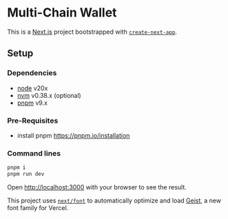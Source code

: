 # Multi-Chain Wallet

This is a [Next.js](https://nextjs.org) project bootstrapped with [`create-next-app`](https://nextjs.org/docs/app/api-reference/cli/create-next-app).

## Setup

### Dependencies

- [node](https://nodejs.org/en/download/) v20x
- [nvm](https://github.com/nvm-sh/nvm/tree/master) v0.38.x (optional)
- [pnpm](https://pnpm.io/) v9.x

### Pre-Requisites

- install pnpm <https://pnpm.io/installation>

### Command lines

```bash
pnpm i
pnpm run dev
```

Open [http://localhost:3000](http://localhost:3000) with your browser to see the result.

This project uses [`next/font`](https://nextjs.org/docs/app/building-your-application/optimizing/fonts) to automatically optimize and load [Geist](https://vercel.com/font), a new font family for Vercel.
